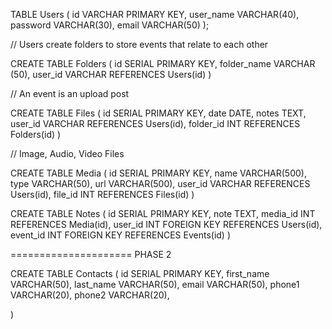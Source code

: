 TABLE Users (
id VARCHAR PRIMARY KEY,
user_name VARCHAR(40),
password VARCHAR(30),
email VARCHAR(50)
);

// Users create folders to store events that relate to each other

CREATE TABLE Folders (
id SERIAL PRIMARY KEY,
folder_name VARCHAR (50),
user_id VARCHAR REFERENCES Users(id)
)

// An event is an upload post

CREATE TABLE Files (
id SERIAL PRIMARY KEY,
date DATE,
notes TEXT,
user_id VARCHAR REFERENCES Users(id),
folder_id INT REFERENCES Folders(id)
)

// Image, Audio, Video Files

CREATE TABLE Media (
id SERIAL PRIMARY KEY,
name VARCHAR(500),
type VARCHAR(50),
url VARCHAR(500),
user_id VARCHAR REFERENCES Users(id),
file_id INT REFERENCES Files(id)
)

CREATE TABLE Notes (
id SERIAL PRIMARY KEY,
note TEXT,
media_id INT REFERENCES Media(id),
user_id INT FOREIGN KEY REFERENCES Users(id),
event_id INT FOREIGN KEY REFERENCES Events(id)
)

=====================
PHASE 2

CREATE TABLE Contacts (
id SERIAL PRIMARY KEY,
first_name VARCHAR(50),
last_name VARCHAR(50),
email VARCHAR(50),
phone1 VARCHAR(20),
phone2 VARCHAR(20),

)
